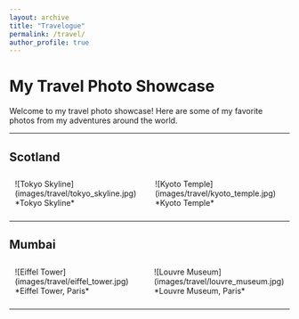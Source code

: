 ```yaml
---
layout: archive
title: "Travelogue"
permalink: /travel/
author_profile: true
---
```


# My Travel Photo Showcase

Welcome to my travel photo showcase! Here are some of my favorite photos from my adventures around the world.

---

## Scotland
<div style="display: flex; flex-wrap: wrap;">
  <div style="flex: 1; margin: 10px;">
    ![Tokyo Skyline](images/travel/tokyo_skyline.jpg)
    *Tokyo Skyline*
  </div>
  <div style="flex: 1; margin: 10px;">
    ![Kyoto Temple](images/travel/kyoto_temple.jpg)
    *Kyoto Temple*
  </div>
</div>

---

## Mumbai
<div style="display: flex; flex-wrap: wrap;">
  <div style="flex: 1; margin: 10px;">
    ![Eiffel Tower](images/travel/eiffel_tower.jpg)
    *Eiffel Tower, Paris*
  </div>
  <div style="flex: 1; margin: 10px;">
    ![Louvre Museum](images/travel/louvre_museum.jpg)
    *Louvre Museum, Paris*
  </div>
</div>

---
